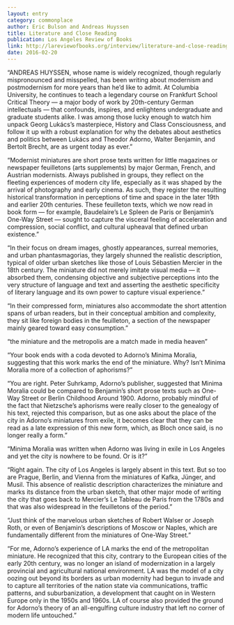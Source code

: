```yaml
---
layout: entry
category: commonplace
author: Eric Bulson and Andreas Huyssen
title: Literature and Close Reading
publication: Los Angeles Review of Books
link: http://lareviewofbooks.org/interview/literature-and-close-reading/
date: 2016-02-20
---
```


“ANDREAS HUYSSEN, whose name is widely recognized, though regularly mispronounced and misspelled, has been writing about modernism and postmodernism for more years than he’d like to admit. At Columbia University, he continues to teach a legendary course on Frankfurt School Critical Theory — a major body of work by 20th-century German intellectuals — that confounds, inspires, and enlightens undergraduate and graduate students alike. I was among those lucky enough to watch him unpack Georg Lukács’s masterpiece, History and Class Consciousness, and follow it up with a robust explanation for why the debates about aesthetics and politics between Lukács and Theodor Adorno, Walter Benjamin, and Bertolt Brecht, are as urgent today as ever.”

“Modernist miniatures are short prose texts written for little magazines or newspaper feuilletons (arts supplements) by major German, French, and Austrian modernists. Always published in groups, they reflect on the fleeting experiences of modern city life, especially as it was shaped by the arrival of photography and early cinema. As such, they register the resulting historical transformation in perceptions of time and space in the later 19th and earlier 20th centuries. These feuilleton texts, which we now read in book form — for example, Baudelaire’s Le Spleen de Paris or Benjamin’s One-Way Street — sought to capture the visceral feeling of acceleration and compression, social conflict, and cultural upheaval that defined urban existence.”

“In their focus on dream images, ghostly appearances, surreal memories, and urban phantasmagorias, they largely shunned the realistic description, typical of older urban sketches like those of Louis Sébastien Mercier in the 18th century. The miniature did not merely imitate visual media — it absorbed them, condensing objec­tive and subjective perceptions into the very structure of language and text and asserting the aesthetic specificity of literary language and its own power to capture visual experience.”

“In their compressed form, miniatures also accommodate the short attention spans of urban readers, but in their conceptual ambition and complexity, they sit like foreign bodies in the feuilleton, a section of the newspaper mainly geared toward easy consumption.”

“the miniature and the metropolis are a match made in media heaven”

“Your book ends with a coda devoted to Adorno’s Minima Moralia, suggesting that this work marks the end of the miniature. Why? Isn’t Minima Moralia more of a collection of aphorisms?”

“You are right. Peter Suhrkamp, Adorno’s publisher, suggested that Minima Moralia could be compared to Benjamin’s short prose texts such as One-Way Street or Berlin Childhood Around 1900. Adorno, probably mindful of the fact that Nietzsche’s aphorisms were really closer to the genealogy of his text, rejected this comparison, but as one asks about the place of the city in Adorno’s miniatures from exile, it becomes clear that they can be read as a late expression of this new form, which, as Bloch once said, is no longer really a form.”

“Minima Moralia was written when Adorno was living in exile in Los Angeles and yet the city is nowhere to be found. Or is it?”

“Right again. The city of Los Angeles is largely absent in this text. But so too are Prague, Berlin, and Vienna from the miniatures of Kafka, Jünger, and Musil. This absence of realistic description characterizes the miniature and marks its distance from the urban sketch, that other major mode of writing the city that goes back to Mercier’s Le Tableau de Paris from the 1780s and that was also widespread in the feuilletons of the period.”

“Just think of the marvelous urban sketches of Robert Walser or Joseph Roth, or even of Benjamin’s descriptions of Moscow or Naples, which are fundamentally different from the miniatures of One-Way Street.”

“For me, Adorno’s experience of LA marks the end of the metropolitan miniature. He recognized that this city, contrary to the European cities of the early 20th century, was no longer an island of modernization in a largely provincial and agricultural national environment. LA was the model of a city oozing out beyond its borders as urban modernity had begun to invade and to capture all territories of the nation state via communications, traffic patterns, and suburbanization, a development that caught on in Western Europe only in the 1950s and 1960s. LA of course also provided the ground for Adorno’s theory of an all-engulfing culture industry that left no corner of modern life untouched.”